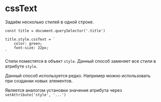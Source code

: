 # cssText
Задаём несколько стилей в одной строке.

    const title = document.querySelector('.title')

    title.style.cssText = `
        color: green;
        font-size: 22px;
    `

Стили поместятся в объект `style`. Данный способ заменяет все стили в атрибуте `style`.

Данный способ используется редко. Например можно использовать при создании новых элементов.

Является аналогом установки значения атрибута через `setAttribute('style', '...')`
